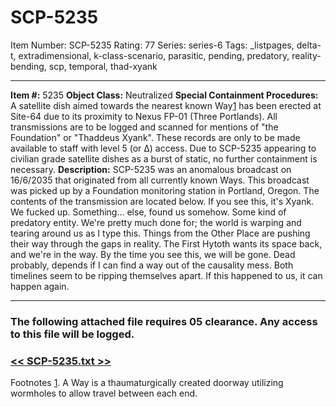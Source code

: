 # SCP-5235
Item Number: SCP-5235
Rating: 77
Series: series-6
Tags: _listpages, delta-t, extradimensional, k-class-scenario, parasitic, pending, predatory, reality-bending, scp, temporal, thad-xyank

---

**Item #:** 5235
**Object Class:** Neutralized
**Special Containment Procedures:** A satellite dish aimed towards the nearest known Way[1](javascript:;) has been erected at Site-64 due to its proximity to Nexus FP-01 (Three Portlands). All transmissions are to be logged and scanned for mentions of "the Foundation" or "Thaddeus Xyank". These records are only to be made available to staff with level 5 (or Δ) access.
Due to SCP-5235 appearing to civilian grade satellite dishes as a burst of static, no further containment is necessary.
**Description:** SCP-5235 was an anomalous broadcast on 16/6/2035 that originated from all currently known Ways. This broadcast was picked up by a Foundation monitoring station in Portland, Oregon. The contents of the transmission are located below.
If you see this, it's Xyank. We fucked up.
Something… else, found us somehow. Some kind of predatory entity. We're pretty much done for; the world is warping and tearing around us as I type this. Things from the Other Place are pushing their way through the gaps in reality. The First Hytoth wants its space back, and we're in the way.
By the time you see this, we will be gone. Dead probably, depends if I can find a way out of the causality mess. Both timelines seem to be ripping themselves apart.
If this happened to us, it can happen again.
  

* * *
### The following attached file requires 05 clearance. Any access to this file will be logged.
### [<< SCP-5235.txt >>](http://www.scp-wiki.net/scp-5235/offset/1)
Footnotes
[1](javascript:;). A Way is a thaumaturgically created doorway utilizing wormholes to allow travel between each end.
